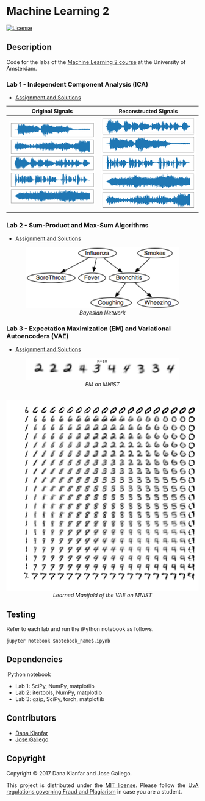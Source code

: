 # Machine Learning 2

[![License](http://img.shields.io/:license-mit-blue.svg)](LICENSE)

## Description

Code for the labs of the [Machine Learning 2 course](http://coursecatalogue.uva.nl/xmlpages/page/2017-2018-en/search-course/course/34043) at the University of Amsterdam.

### Lab 1 - Independent Component Analysis (ICA)
- [Assignment and Solutions](src/lab1/lab01_KIANFAR_GALLEGO.ipynb)

Original Signals             |  Reconstructed Signals
:-------------------------:|:-------------------------:
<img src="src/lab1/img/original.png" width="400" />  |  <img src="src/lab1/img/phi3.png" width="400" />


### Lab 2 - Sum-Product and Max-Sum Algorithms
- [Assignment and Solutions](src/lab2/lab02_KIANFAR_GALLEGO.ipynb)

<p align="center">
  <img src="src/lab2/bn.png" width="400" /><br />
  <i>Bayesian Network </i>
</p>

### Lab 3 - Expectation Maximization (EM) and Variational Autoencoders (VAE)
- [Assignment and Solutions](src/lab3/lab03_KIANFAR_GALLEGO.ipynb)

<p align="center">
  <img src="src/lab3/img/em.png" width="400" /><br />
  <i>EM on MNIST </i>
  <br />
  <br />
  <img src="src/lab3/img/vae.png" width="600" /><br />
  <i>Learned Manifold of the VAE on MNIST</i>
</p>

## Testing
Refer to each lab and run the iPython notebook as follows.
``` 
jupyter notebook $notebook_name$.ipynb
```

## Dependencies
iPython notebook
- Lab 1: SciPy, NumPy, matplotlib
- Lab 2: itertools, NumPy, matplotlib
- Lab 3: gzip, SciPy, torch, matplotlib

## Contributors

- [Dana Kianfar](https://github.com/danakianfar)
- [Jose Gallego](https://github.com/jgalle29)

## Copyright

Copyright © 2017 Dana Kianfar and Jose Gallego.

<p align="justify">
This project is distributed under the <a href="LICENSE">MIT license</a>. Please follow the <a href="http://student.uva.nl/en/az/content/plagiarism-and-fraud/plagiarism-and-fraud.html">UvA regulations governing Fraud and Plagiarism</a> in case you are a student.
</p>
